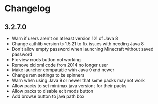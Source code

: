 # Changelog

## 3.2.7.0

- Warn if users aren't on at least version 101 of Java 8
- Change authlib version to 1.5.21 to fix issues with needing Java 8
- Don't allow empty password when launching Minecraft without saved password
- Fix view mods button not working
- Remove old xml code from 2014 no longer user
- Make launcher compatable with Java 9 and newer
- Change ram settings to be spinners
- Warn when using Java 9 or newer that some packs may not work
- Allow packs to set min/max java versions for their packs
- Allow packs to disable edit mods button
- Add browse button to java path box
